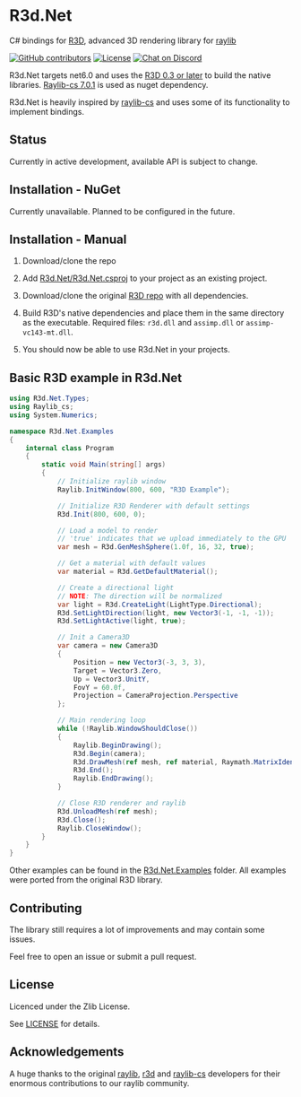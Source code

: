 # R3d.Net

C# bindings for [R3D](https://github.com/Bigfoot71/r3d), advanced 3D rendering library for [raylib](https://www.raylib.com)

[![GitHub contributors](https://img.shields.io/github/contributors/Kiriller12/R3d.Net)](https://github.com/Kiriller12/R3d.Net/graphs/contributors)
[![License](https://img.shields.io/badge/license-zlib%2Flibpng-blue.svg)](LICENSE)
[![Chat on Discord](https://img.shields.io/discord/426912293134270465.svg?logo=discord)](https://discord.gg/raylib)

R3d.Net targets net6.0 and uses the [R3D 0.3 or later](https://github.com/Bigfoot71/r3d) to build the native libraries. [Raylib-cs 7.0.1](https://github.com/raylib-cs/raylib-cs) is used as nuget dependency.

R3d.Net is heavily inspired by [raylib-cs](https://github.com/raylib-cs/raylib-cs) and uses some of its functionality to implement bindings.

## Status

Currently in active development, available API is subject to change.

## Installation - NuGet

Currently unavailable. Planned to be configured in the future.

## Installation - Manual

1. Download/clone the repo

2. Add [R3d.Net/R3d.Net.csproj](R3d.Net/R3d.Net.csproj) to your project as an existing project.

3. Download/clone the original [R3D repo](https://github.com/Bigfoot71/r3d) with all dependencies.

4. Build R3D's native dependencies and place them in the same directory as the executable. Required files: `r3d.dll` and `assimp.dll` or `assimp-vc143-mt.dll`.

5. You should now be able to use R3d.Net in your projects.

## Basic R3D example in R3d.Net

```csharp
using R3d.Net.Types;
using Raylib_cs;
using System.Numerics;

namespace R3d.Net.Examples
{
    internal class Program
    {
        static void Main(string[] args)
        {
            // Initialize raylib window
            Raylib.InitWindow(800, 600, "R3D Example");

            // Initialize R3D Renderer with default settings
            R3d.Init(800, 600, 0);

            // Load a model to render
            // 'true' indicates that we upload immediately to the GPU
            var mesh = R3d.GenMeshSphere(1.0f, 16, 32, true);

            // Get a material with default values
            var material = R3d.GetDefaultMaterial();

            // Create a directional light
            // NOTE: The direction will be normalized
            var light = R3d.CreateLight(LightType.Directional);
            R3d.SetLightDirection(light, new Vector3(-1, -1, -1));
            R3d.SetLightActive(light, true);

            // Init a Camera3D
            var camera = new Camera3D
            {
                Position = new Vector3(-3, 3, 3),
                Target = Vector3.Zero,
                Up = Vector3.UnitY,
                FovY = 60.0f,
                Projection = CameraProjection.Perspective
            };

            // Main rendering loop
            while (!Raylib.WindowShouldClose())
            {
                Raylib.BeginDrawing();
                R3d.Begin(camera);
                R3d.DrawMesh(ref mesh, ref material, Raymath.MatrixIdentity());
                R3d.End();
                Raylib.EndDrawing();
            }

            // Close R3D renderer and raylib
            R3d.UnloadMesh(ref mesh);
            R3d.Close();
            Raylib.CloseWindow();
        }
    }
}

```

Other examples can be found in the [R3d.Net.Examples](R3d.Net.Examples) folder. All examples were ported from the original R3D library.

## Contributing

The library still requires a lot of improvements and may contain some issues.

Feel free to open an issue or submit a pull request.

## License

Licenced under the Zlib License. 

See [LICENSE](LICENSE) for details.

## Acknowledgements

A huge thanks to the original [raylib](https://www.raylib.com), [r3d](https://github.com/Bigfoot71/r3d) and [raylib-cs](https://github.com/raylib-cs/raylib-cs) developers for their enormous contributions to our raylib community.